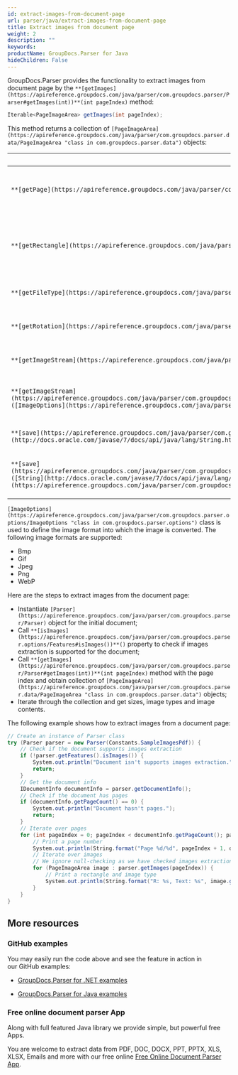 ```yaml
---
id: extract-images-from-document-page
url: parser/java/extract-images-from-document-page
title: Extract images from document page
weight: 2
description: ""
keywords: 
productName: GroupDocs.Parser for Java
hideChildren: False
---
```

GroupDocs.Parser provides the functionality to extract images from document page by the `**[getImages](https://apireference.groupdocs.com/java/parser/com.groupdocs.parser/Parser#getImages(int))**(int pageIndex)` method:

```csharp
Iterable<PageImageArea> getImages(int pageIndex);

```

This method returns a collection of `[PageImageArea](https://apireference.groupdocs.com/java/parser/com.groupdocs.parser.data/PageImageArea "class in com.groupdocs.parser.data")` objects:

| Member | Description |
| --- | --- |
| `**[getPage](https://apireference.groupdocs.com/java/parser/com.groupdocs.parser.data/PageArea#getPage())**()` | The page that contains the text area. |
| `**[getRectangle](https://apireference.groupdocs.com/java/parser/com.groupdocs.parser.data/PageArea#getRectangle())**()` | The rectangular area on the page that contains the text area. |
| `**[getFileType](https://apireference.groupdocs.com/java/parser/com.groupdocs.parser.data/PageImageArea#getFileType())**()` | The format of the image. |
| `**[getRotation](https://apireference.groupdocs.com/java/parser/com.groupdocs.parser.data/PageImageArea#getRotation())**()` | The rotation angle of the image. |
| `**[getImageStream](https://apireference.groupdocs.com/java/parser/com.groupdocs.parser.data/PageImageArea#getImageStream())**()` | Returns the image stream. |
| `**[getImageStream](https://apireference.groupdocs.com/java/parser/com.groupdocs.parser.data/PageImageArea#getImageStream(com.groupdocs.parser.options.ImageOptions))**([ImageOptions](https://apireference.groupdocs.com/java/parser/com.groupdocs.parser.options/ImageOptions "class in com.groupdocs.parser.options") options)` | Returns the image stream in a different format. |
| `**[save](https://apireference.groupdocs.com/java/parser/com.groupdocs.parser.data/PageImageArea#save(java.lang.String))**([String](http://docs.oracle.com/javase/7/docs/api/java/lang/String.html?is-external=true "class or interface in java.lang") filePath)` | Saves the image to the file. |
| `**[save](https://apireference.groupdocs.com/java/parser/com.groupdocs.parser.data/PageImageArea#save(java.lang.String,%20com.groupdocs.parser.options.ImageOptions))**([String](http://docs.oracle.com/javase/7/docs/api/java/lang/String.html?is-external=true "class or interface in java.lang") filePath, [ImageOptions](https://apireference.groupdocs.com/java/parser/com.groupdocs.parser.options/ImageOptions "class in com.groupdocs.parser.options") options)` | Saves the image to the file in a different format. |

`[ImageOptions](https://apireference.groupdocs.com/java/parser/com.groupdocs.parser.options/ImageOptions "class in com.groupdocs.parser.options")` class is used to define the image format into which the image is converted. The following image formats are supported:

*   Bmp
*   Gif
*   Jpeg
*   Png
*   WebP

Here are the steps to extract images from the document page:

*   Instantiate `[Parser](https://apireference.groupdocs.com/java/parser/com.groupdocs.parser/Parser)` object for the initial document;
*   Call `**[isImages](https://apireference.groupdocs.com/java/parser/com.groupdocs.parser.options/Features#isImages())**()`  property to check if images extraction is supported for the document;
*   Call `**[getImages](https://apireference.groupdocs.com/java/parser/com.groupdocs.parser/Parser#getImages(int))**(int pageIndex)` method with the page index and obtain collection of `[PageImageArea](https://apireference.groupdocs.com/java/parser/com.groupdocs.parser.data/PageImageArea "class in com.groupdocs.parser.data")` objects;
*   Iterate through the collection and get sizes, image types and image contents.

The following example shows how to extract images from a document page:

```csharp
// Create an instance of Parser class
try (Parser parser = new Parser(Constants.SampleImagesPdf)) {
    // Check if the document supports images extraction
    if (!parser.getFeatures().isImages()) {
        System.out.println("Document isn't supports images extraction.");
        return;
    }
    // Get the document info
    IDocumentInfo documentInfo = parser.getDocumentInfo();
    // Check if the document has pages
    if (documentInfo.getPageCount() == 0) {
        System.out.println("Document hasn't pages.");
        return;
    }
    // Iterate over pages
    for (int pageIndex = 0; pageIndex < documentInfo.getPageCount(); pageIndex++) {
        // Print a page number
        System.out.println(String.format("Page %d/%d", pageIndex + 1, documentInfo.getPageCount()));
        // Iterate over images
        // We ignore null-checking as we have checked images extraction feature support earlier
        for (PageImageArea image : parser.getImages(pageIndex)) {
            // Print a rectangle and image type
            System.out.println(String.format("R: %s, Text: %s", image.getRectangle(), image.getFileType()));
        }
    }
}

```

## More resources

### GitHub examples

You may easily run the code above and see the feature in action in our GitHub examples:

*   [GroupDocs.Parser for .NET examples](https://github.com/groupdocs-parser/GroupDocs.Parser-for-.NET)
    
*   [GroupDocs.Parser for Java examples](https://github.com/groupdocs-parser/GroupDocs.Parser-for-Java)
    

### Free online document parser App

Along with full featured Java library we provide simple, but powerful free Apps.

You are welcome to extract data from PDF, DOC, DOCX, PPT, PPTX, XLS, XLSX, Emails and more with our free online [Free Online Document Parser App](https://products.groupdocs.app/parser).

